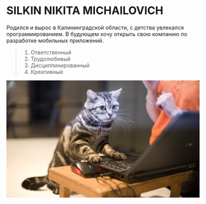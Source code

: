 # SILKIN NIKITA MICHAILOVICH #

Родился и вырос в Калининградской области, с детства увлекался программированием.
В будующем хочу открыть свою компанию по разработке мобильных приложений.

> 1. Ответственный 
> 2. Трудолюбивый
> 3. Дисциплинированный
> 4. Креативный 

![](https://github.com/Neketa77/CourseWork/blob/master/img/Моя%20фотография.jpg?raw=true)
